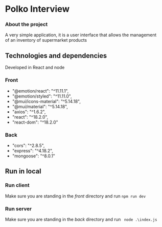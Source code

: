 # Polko Interview

### About the project
A very simple application, it is a user interface that allows the management of an inventory of supermarket products

## Technologies and dependencies
Developed in React and node
### Front
- "@emotion/react": "^11.11.1",
- "@emotion/styled": "^11.11.0",
- "@mui/icons-material": "^5.14.18",
- "@mui/material": "^5.14.18",
- "axios": "^1.6.2",
- "react": "^18.2.0",
- "react-dom": "^18.2.0"

### Back
- "cors": "^2.8.5",
- "express": "^4.18.2",
- "mongoose": "^8.0.1"

## Run in local
### Run client
Make sure you are standing in the _front_ directory and run ```npm run dev``` 
### Run server
Make sure you are standing in the _back_ directory and run ``` node .\index.js```
